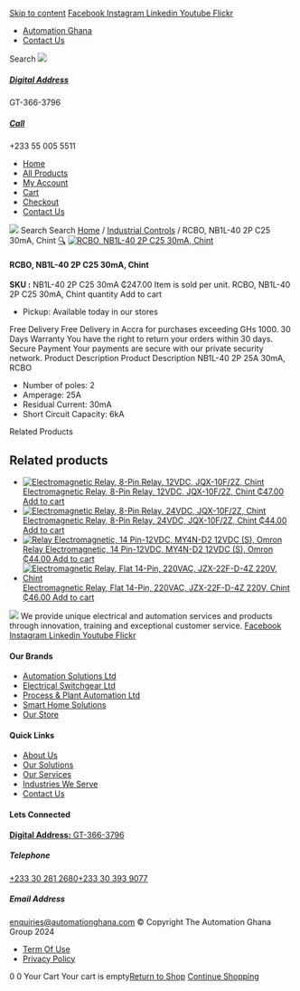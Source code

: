 [Skip to content](https://store.automationghana.com/product/rcbo-nb1l-40-2p-c25-30ma-chint/#content)
[ Facebook ](https://www.facebook.com/automationgh/) [ Instagram ](https://www.instagram.com/automationgh/) [ Linkedin ](https://www.linkedin.com/company/the-automation-ghana-limited/) [ Youtube ](https://www.youtube.com/channel/UCurrRDUSm5oIW39VXjn1u0w) [ Flickr ](https://www.flickr.com/photos/181794037@N07/)
  * [ Automation Ghana ](https://automationghana.com)
  * [ Contact Us ](https://store.automationghana.com/contact/)


Search
[ ![](https://store.automationghana.com/wp-content/uploads/2024/04/Website-TAGG-Logo-BLUE.png) ](https://store.automationghana.com/)
[ ](https://maps.app.goo.gl/m4xeaagWCNbLk4jM6)
#####  [ Digital Address ](https://maps.app.goo.gl/m4xeaagWCNbLk4jM6)
GT-366-3796 
[ ](tel:+233550055511)
#####  [ Call ](tel:+233550055511)
+233 55 005 5511 
  * [Home](https://store.automationghana.com/)
  * [All Products](https://store.automationghana.com/shop/)
  * [My Account](https://store.automationghana.com/my-account/)
  * [Cart](https://store.automationghana.com/cart/)
  * [Checkout](https://store.automationghana.com/checkout/)
  * [Contact Us](https://store.automationghana.com/contact/)


[![](https://store.automationghana.com/wp-content/uploads/2024/04/AutomationGhana_logo_white.png)](https://store.automationghana.com)
Search
Search
[Home](https://store.automationghana.com) / [Industrial Controls](https://store.automationghana.com/product-category/industrial-controls/) / RCBO, NB1L-40 2P C25 30mA, Chint
[🔍](https://store.automationghana.com/product/rcbo-nb1l-40-2p-c25-30ma-chint/)
[![RCBO, NB1L-40 2P C25 30mA, Chint](https://store.automationghana.com/wp-content/uploads/2020/04/NB1L-RCBO-1.jpg)](https://store.automationghana.com/wp-content/uploads/2020/04/NB1L-RCBO-1.jpg)
####  RCBO, NB1L-40 2P C25 30mA, Chint 
**SKU :** NB1L-40 2P C25 30mA 
₵247.00
Item is sold per unit.
RCBO, NB1L-40 2P C25 30mA, Chint quantity
Add to cart
  * Pickup: Available today in our stores


Free Delivery 
Free Delivery in Accra for purchases exceeding GHs 1000. 
30 Days Warranty 
You have the right to return your orders within 30 days. 
Secure Payment 
Your payments are secure with our private security network. 
Product Description
Product Description
NB1L-40 2P 25A 30mA, RCBO 
  * Number of poles: 2
  * Amperage: 25A
  * Residual Current: 30mA
  * Short Circuit Capacity: 6kA


Related Products 
## Related products
  * [![Electromagnetic Relay, 8-Pin Relay, 12VDC, JQX-10F/2Z, Chint](https://store.automationghana.com/wp-content/uploads/2020/04/11-Pin-Relay-JQX-10F_3Z-220VAC-Chint-2-300x300.jpg)Electromagnetic Relay, 8-Pin Relay, 12VDC, JQX-10F/2Z, Chint ₵47.00 ](https://store.automationghana.com/product/8-pin-relay-jqx-10f-2z-12vdc-chint/)
[Add to cart](https://store.automationghana.com/product/rcbo-nb1l-40-2p-c25-30ma-chint/?add-to-cart=1602)
  * [![Electromagnetic Relay, 8-Pin Relay, 24VDC, JQX-10F/2Z, Chint](https://store.automationghana.com/wp-content/uploads/2020/04/11-Pin-Relay-JQX-10F_3Z-220VAC-Chint-2-300x300.jpg)Electromagnetic Relay, 8-Pin Relay, 24VDC, JQX-10F/2Z, Chint ₵44.00 ](https://store.automationghana.com/product/8-pin-relay-jqx-10f-2z-24vdc-chint/)
[Add to cart](https://store.automationghana.com/product/rcbo-nb1l-40-2p-c25-30ma-chint/?add-to-cart=1604)
  * [![Relay Electromagnetic, 14 Pin-12VDC, MY4N-D2 12VDC \(S\), Omron](https://store.automationghana.com/wp-content/uploads/2020/04/14-Pin-Relay-MY4N-D2-24DC-S-Omron.jpg)Relay Electromagnetic, 14 Pin-12VDC, MY4N-D2 12VDC (S), Omron ₵44.00 ](https://store.automationghana.com/product/14-pin-relay-my4n-d2-12vdc-s-omron/)
[Add to cart](https://store.automationghana.com/product/rcbo-nb1l-40-2p-c25-30ma-chint/?add-to-cart=1600)
  * [![Electromagnetic Relay, Flat 14-Pin, 220VAC, JZX-22F-D-4Z 220V, Chint](https://store.automationghana.com/wp-content/uploads/2020/04/14-Pin-Relay-JZX-22F-D-4Z-12VDC-Chint-300x300.jpg)Electromagnetic Relay, Flat 14-Pin, 220VAC, JZX-22F-D-4Z 220V, Chint ₵46.00 ](https://store.automationghana.com/product/14-pin-relay-jzx-22f-d-4z-220v-chint/)
[Add to cart](https://store.automationghana.com/product/rcbo-nb1l-40-2p-c25-30ma-chint/?add-to-cart=1596)


![](https://store.automationghana.com/wp-content/uploads/2024/04/AutomationGhana_logo_white.png)
We provide unique electrical and automation services and products through innovation, training and exceptional customer service.
[ Facebook ](https://www.facebook.com/automationgh/) [ Instagram ](https://www.instagram.com/automationgh/) [ Linkedin ](https://www.linkedin.com/company/the-automation-ghana-limited/) [ Youtube ](https://www.youtube.com/channel/UCurrRDUSm5oIW39VXjn1u0w) [ Flickr ](https://www.flickr.com/photos/181794037@N07/)
#### Our Brands
  * [ Automation Solutions Ltd ](https://store.automationghana.com/product/rcbo-nb1l-40-2p-c25-30ma-chint/)
  * [ Electrical Switchgear Ltd ](https://store.automationghana.com/product/rcbo-nb1l-40-2p-c25-30ma-chint/)
  * [ Process & Plant Automation Ltd ](https://store.automationghana.com/product/rcbo-nb1l-40-2p-c25-30ma-chint/)
  * [ Smart Home Solutions ](https://store.automationghana.com/product/rcbo-nb1l-40-2p-c25-30ma-chint/)
  * [ Our Store ](https://store.automationghana.com/product/rcbo-nb1l-40-2p-c25-30ma-chint/)


#### Quick Links
  * [ About Us ](https://store.automationghana.com/product/rcbo-nb1l-40-2p-c25-30ma-chint/)
  * [ Our Solutions ](https://store.automationghana.com/product/rcbo-nb1l-40-2p-c25-30ma-chint/)
  * [ Our Services ](https://store.automationghana.com/product/rcbo-nb1l-40-2p-c25-30ma-chint/)
  * [ Industries We Serve ](https://store.automationghana.com/product/rcbo-nb1l-40-2p-c25-30ma-chint/)
  * [ Contact Us ](https://store.automationghana.com/product/rcbo-nb1l-40-2p-c25-30ma-chint/)


#### Lets Connected
[**Digital Address:** GT-366-3796](https://maps.app.goo.gl/m4xeaagWCNbLk4jM6)
#####  Telephone 
[ +233 30 281 2680](tel:+233302812680)[+233 30 393 9077](https://store.automationghana.com/product/rcbo-nb1l-40-2p-c25-30ma-chint/+233303939077)
#####  Email Address 
enquiries@automationghana.com 
© Copyright The Automation Ghana Group 2024
  * [ Term Of Use ](https://store.automationghana.com/product/rcbo-nb1l-40-2p-c25-30ma-chint/)
  * [ Privacy Policy ](https://store.automationghana.com/product/rcbo-nb1l-40-2p-c25-30ma-chint/)


0
0
Your Cart
Your cart is empty[Return to Shop](https://store.automationghana.com/shop/)
[Continue Shopping](https://store.automationghana.com/product/rcbo-nb1l-40-2p-c25-30ma-chint/)
